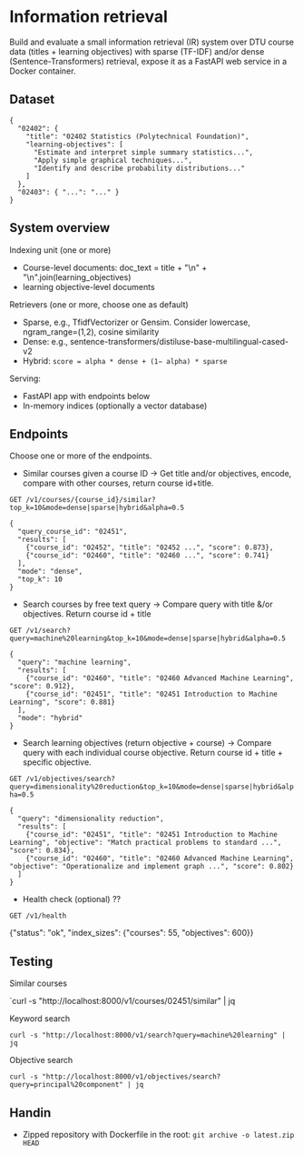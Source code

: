 Information retrieval
=====================
Build and evaluate a small information retrieval (IR) system over DTU course data (titles + learning objectives) with
sparse (TF-IDF) and/or dense (Sentence-Transformers) retrieval, expose it as a FastAPI web service in a Docker container.

Dataset
-------
```
{
  "02402": {
    "title": "02402 Statistics (Polytechnical Foundation)",
    "learning-objectives": [
      "Estimate and interpret simple summary statistics...",
      "Apply simple graphical techniques...",
      "Identify and describe probability distributions..."
    ]
  },
  "02403": { "...": "..." }
}
```

System overview
---------------
Indexing unit (one or more)
- Course-level documents: doc_text = title + "\n" + "\n".join(learning_objectives)
- learning objective-level documents 

Retrievers (one or more, choose one as default)
- Sparse, e.g., TfidfVectorizer or Gensim. Consider lowercase, ngram_range=(1,2), cosine similarity
- Dense: e.g., sentence-transformers/distiluse-base-multilingual-cased-v2
- Hybrid: `score = alpha * dense + (1− alpha) * sparse`

Serving:
- FastAPI app with endpoints below
- In-memory indices (optionally a vector database)

Endpoints
---------
Choose one or more of the endpoints.

- Similar courses given a course ID  -> Get title and/or objectives, encode, compare with other courses, return course id+title.

`GET /v1/courses/{course_id}/similar?top_k=10&mode=dense|sparse|hybrid&alpha=0.5`

```
{
  "query_course_id": "02451",
  "results": [
    {"course_id": "02452", "title": "02452 ...", "score": 0.873},
    {"course_id": "02460", "title": "02460 ...", "score": 0.741}
  ],
  "mode": "dense",
  "top_k": 10
}
```

- Search courses by free text query -> Compare query with title &/or objectives. Return course id + title

`GET /v1/search?query=machine%20learning&top_k=10&mode=dense|sparse|hybrid&alpha=0.5`

```
{
  "query": "machine learning",
  "results": [
    {"course_id": "02460", "title": "02460 Advanced Machine Learning", "score": 0.912},
    {"course_id": "02451", "title": "02451 Introduction to Machine Learning", "score": 0.881}
  ],
  "mode": "hybrid"
}
```

- Search learning objectives (return objective + course) -> Compare query with each individual course objective. Return course id + title + specific objective.

`GET /v1/objectives/search?query=dimensionality%20reduction&top_k=10&mode=dense|sparse|hybrid&alpha=0.5`

```
{
  "query": "dimensionality reduction",
  "results": [
    {"course_id": "02451", "title": "02451 Introduction to Machine Learning", "objective": "Match practical problems to standard ...", "score": 0.834},
    {"course_id": "02460", "title": "02460 Advanced Machine Learning", "objective": "Operationalize and implement graph ...", "score": 0.802}
  ]
}
```

- Health check (optional)  ??

`GET /v1/health`

{"status": "ok", "index_sizes": {"courses": 55, "objectives": 600}}


Testing
-------
Similar courses

`curl -s "http://localhost:8000/v1/courses/02451/similar" | jq

Keyword search

`curl -s "http://localhost:8000/v1/search?query=machine%20learning" | jq`

Objective search

`curl -s "http://localhost:8000/v1/objectives/search?query=principal%20component" | jq `


Handin
------
- Zipped repository with Dockerfile in the root: `git archive -o latest.zip HEAD`